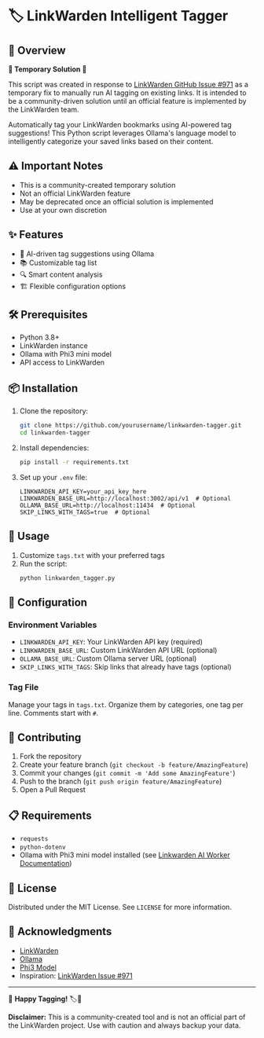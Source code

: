 # 🏷️ LinkWarden Intelligent Tagger

## 📌 Overview

**🚨 Temporary Solution 🚨**

This script was created in response to [LinkWarden GitHub Issue #971](https://github.com/linkwarden/linkwarden/issues/971) as a temporary fix to manually run AI tagging on existing links. It is intended to be a community-driven solution until an official feature is implemented by the LinkWarden team.

Automatically tag your LinkWarden bookmarks using AI-powered tag suggestions! This Python script leverages Ollama's language model to intelligently categorize your saved links based on their content.

## ⚠️ Important Notes

- This is a community-created temporary solution
- Not an official LinkWarden feature
- May be deprecated once an official solution is implemented
- Use at your own discretion

## ✨ Features

- 🤖 AI-driven tag suggestions using Ollama
- 📚 Customizable tag list
- 🔍 Smart content analysis
- 🏗️ Flexible configuration options

## 🛠️ Prerequisites

- Python 3.8+
- LinkWarden instance
- Ollama with Phi3 mini model
- API access to LinkWarden

## 📦 Installation

1. Clone the repository:
   ```bash
   git clone https://github.com/yourusername/linkwarden-tagger.git
   cd linkwarden-tagger
   ```

2. Install dependencies:
   ```bash
   pip install -r requirements.txt
   ```

3. Set up your `.env` file:
   ```
   LINKWARDEN_API_KEY=your_api_key_here
   LINKWARDEN_BASE_URL=http://localhost:3002/api/v1  # Optional
   OLLAMA_BASE_URL=http://localhost:11434  # Optional
   SKIP_LINKS_WITH_TAGS=true  # Optional
   ```

## 🚀 Usage

1. Customize `tags.txt` with your preferred tags
2. Run the script:
   ```bash
   python linkwarden_tagger.py
   ```

## 🔧 Configuration

### Environment Variables
- `LINKWARDEN_API_KEY`: Your LinkWarden API key (required)
- `LINKWARDEN_BASE_URL`: Custom LinkWarden API URL (optional)
- `OLLAMA_BASE_URL`: Custom Ollama server URL (optional)
- `SKIP_LINKS_WITH_TAGS`: Skip links that already have tags (optional)

### Tag File
Manage your tags in `tags.txt`. Organize them by categories, one tag per line. Comments start with `#`.

## 🤝 Contributing

1. Fork the repository
2. Create your feature branch (`git checkout -b feature/AmazingFeature`)
3. Commit your changes (`git commit -m 'Add some AmazingFeature'`)
4. Push to the branch (`git push origin feature/AmazingFeature`)
5. Open a Pull Request

## 📋 Requirements

- `requests`
- `python-dotenv`
- Ollama with Phi3 mini model installed (see [Linkwarden AI Worker Documentation](https://docs.linkwarden.app/self-hosting/ai-worker))

## 📜 License

Distributed under the MIT License. See `LICENSE` for more information.

## 🙌 Acknowledgments

- [LinkWarden](https://github.com/linkwarden/linkwarden)
- [Ollama](https://ollama.ai)
- [Phi3 Model](https://ollama.ai/library/phi3)
- Inspiration: [LinkWarden Issue #971](https://github.com/linkwarden/linkwarden/issues/971)

---

🌟 **Happy Tagging!** 🏷️🚀

**Disclaimer:** This is a community-created tool and is not an official part of the LinkWarden project. Use with caution and always backup your data.
